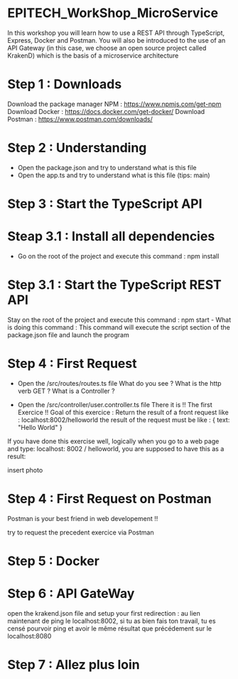 # EPITECH_WorkShop_MicroService
In this workshop you will learn how to use a REST API through TypeScript, Express, Docker and Postman.
You will also be introduced to the use of an API Gateway (in this case, we choose an open source project called KrakenD) which is the basis of a microservice architecture



# Step 1 : Downloads

Download the package manager NPM : https://www.npmjs.com/get-npm
Download Docker : https://docs.docker.com/get-docker/
Download Postman : https://www.postman.com/downloads/

# Step 2 : Understanding

- Open the package.json and try to understand what is this file
- Open the app.ts and try to understand what is this file (tips: main)

# Step 3 : Start the TypeScript API

  # Steap 3.1 : Install all dependencies 

  - Go on the root of the project and execute this command : npm install

  # Step 3.1 : Start the TypeScript REST API

  Stay on the root of the project and execute this command : npm start
    - What is doing this command : 
      This command will execute the script section of the package.json file and launch the program
    
# Step 4 : First Request

- Open the /src/routes/routes.ts file
What do you see ?
What is the http verb GET ?
What is a Controller ?

- Open the /src/controller/user.controller.ts file
There it is !! The first Exercice !!
Goal of this exercice : Return the result of a front request like : localhost:8002/helloworld
the result of the request must be like :
{
  text: "Hello World"
}

If you have done this exercise well, logically when you go to a web page and type: localhost: 8002 / helloworld, you are supposed to have this as a result:

insert photo

# Step 4 : First Request on Postman

Postman is your best friend in web developement !!

try to request the precedent exercice via Postman

# Step 5 : Docker


# Step 6 : API GateWay

open the krakend.json file and setup your first redirection : au lien maintenant de ping le localhost:8002, si tu as bien fais ton travail, tu es censé pourvoir ping et avoir le même résultat que précédement sur le localhost:8080

# Step 7 : Allez plus loin
